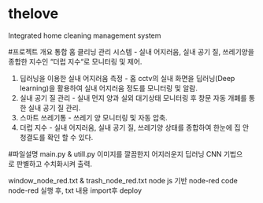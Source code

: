 # thelove
Integrated home cleaning management system

#프로젝트 개요
통합 홈 클리닝 관리 시스템
    - 실내 어지러움, 실내 공기 질, 쓰레기양을 종합한 지수인 “더럽 지수“로 모니터링 및 제어.
   1. 딥러닝을 이용한 실내 어지러움 측정
     - 홈 cctv의 실내 화면을 딥러닝(Deep learning)을 활용하여 실내 어지러움 정도를 모니터링 및 알람.
   2. 실내 공기 질 관리
     - 실내 먼지 양과 실외 대기상태 모니터링 후 창문 자동 개폐를 통한 실내 공기 질 관리.
   3. 스마트 쓰레기통
     - 쓰레기 양 모니터링 및 자동 압축.
   4. 더럽 지수
     - 실내 어지러움, 실내 공기 질, 쓰레기양 상태를 종합하여 한눈에 집 안 청결도를 확인 할 수 있다.

#파일설명
main.py & utill.py
이미지를 깔끔한지 어지러운지 딥러닝 CNN 기법으로 판별하고 수치화시켜 출력.

window_node_red.txt & trash_node_red.txt
node js 기반 node-red code
node-red 실행 후, txt 내용 import후 deploy

